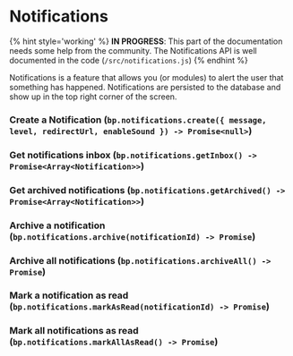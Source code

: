 # Notifications

{% hint style='working' %}
**IN PROGRESS**: This part of the documentation needs some help from the community.
The Notifications API is well documented in the code (`/src/notifications.js`)
{% endhint %}

Notifications is a feature that allows you (or modules) to alert the user that something has happened. Notifications are persisted to the database and show up in the top right corner of the screen.

### Create a Notification (`bp.notifications.create({ message, level, redirectUrl, enableSound }) -> Promise<null>`)

### Get notifications inbox (`bp.notifications.getInbox() -> Promise<Array<Notification>>`)

### Get archived notifications (`bp.notifications.getArchived() -> Promise<Array<Notification>>`)

### Archive a notification (`bp.notifications.archive(notificationId) -> Promise`)

### Archive all notifications (`bp.notifications.archiveAll() -> Promise`)

### Mark a notification as read (`bp.notifications.markAsRead(notificationId) -> Promise`)

### Mark all notifications as read (`bp.notifications.markAllAsRead() -> Promise`)
